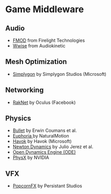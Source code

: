 # Game Middleware

## Audio

- [FMOD](https://www.fmod.com/) from Firelight Technologies
- [Wwise](https://www.audiokinetic.com/products/wwise/) from Audiokinetic

## Mesh Optimization

- [Simplygon](https://simplygon.com/) by Simplygon Studios (Microsoft)

## Networking

- [RakNet](http://www.jenkinssoftware.com/) by Oculus (Facebook)

## Physics

- [Bullet](https://www.pybullet.org/) by  Erwin Coumans et al.
- [Euphoria ](https://naturalmotion.com/) by NaturalMotion
- [Havok](https://www.havok.com/) by Havok (Microsoft)
- [Newton Dynamics](newtondynamics.com/) by Julio Jerez et al.
- [Open Dynamics Engine (ODE)](http://www.ode.org/)
- [PhysX](https://developer.nvidia.com/gameworks-physx-overview) by NVIDIA

## VFX

- [PopcornFX](https://www.popcornfx.com/) by Persistant Studios
